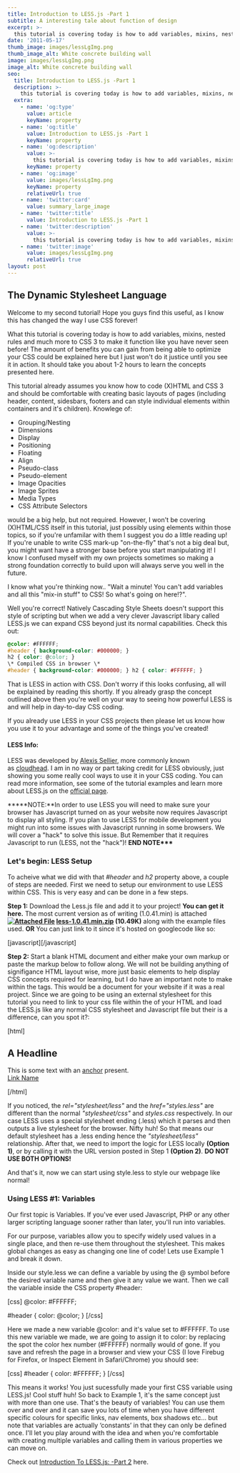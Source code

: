 ```yaml
---
title: Introduction to LESS.js -Part 1
subtitle: A interesting tale about function of design
excerpt: >-
  this tutorial is covering today is how to add variables, mixins, nested rules and much more to CSS 3 to make it function like you have never seen before!
date: '2011-05-17'
thumb_image: images/lessLgImg.png
thumb_image_alt: White concrete building wall
image: images/lessLgImg.png
image_alt: White concrete building wall
seo:
  title: Introduction to LESS.js -Part 1
  description: >-
    this tutorial is covering today is how to add variables, mixins, nested rules and much more to CSS 3 to make it function like you have never seen before!
  extra:
    - name: 'og:type'
      value: article
      keyName: property
    - name: 'og:title'
      value: Introduction to LESS.js -Part 1
      keyName: property
    - name: 'og:description'
      value: >-
        this tutorial is covering today is how to add variables, mixins, nested rules and much more to CSS 3 to make it function like you have never seen before!
      keyName: property
    - name: 'og:image'
      value: images/lessLgImg.png
      keyName: property
      relativeUrl: true
    - name: 'twitter:card'
      value: summary_large_image
    - name: 'twitter:title'
      value: Introduction to LESS.js -Part 1
    - name: 'twitter:description'
      value: >-
        this tutorial is covering today is how to add variables, mixins, nested rules and much more to CSS 3 to make it function like you have never seen before!
    - name: 'twitter:image'
      value: images/lessLgImg.png
      relativeUrl: true
layout: post
---
```


## The Dynamic Stylesheet Language

Welcome to my second tutorial! Hope you guys find this useful, as I know this has changed the way I use CSS forever!

What this tutorial is covering today is how to add variables, mixins, nested rules and much more to CSS 3 to make it function like you have never seen before! The amount of benefits you can gain from being able to optimize your CSS could be explained here but I just won't do it justice until you see it in action. It should take you about 1-2 hours to learn the concepts presented here.

This tutorial already assumes you know how to code (X)HTML and CSS 3 and should be comfortable with creating basic layouts of pages (including header, content, sidesbars, footers and can style individual elements within containers and it's children). Knowlege of:

- Grouping/Nesting
- Dimensions
- Display
- Positioning
- Floating
- Align
- Pseudo-class
- Pseudo-element
- Image Opacities
- Image Sprites
- Media Types
- CSS Attribute Selectors

would be a big help, but not required. However, I won't be covering (X)HTML/CSS itself in this tutorial, just possibly using elements within those topics, so if you're unfamilar with them I suggest you do a little reading up! If you're unable to write CSS mark-up "on-the-fly" that's not a big deal but, you might want have a stronger base before you start manipulating it! I know I confused myself with my own projects sometimes so making a strong foundation correctly to build upon will always serve you well in the future.

I know what you're thinking now.. "Wait a minute! You can't add variables and all this "mix-in stuff" to CSS! So what's going on here!?".

Well you're correct! Natively Cascading Style Sheets doesn't support this style of scripting but when we add a very clever Javascript libary called LESS.js we can expand CSS beyond just its normal capabilities. Check this out:

```CSS
@color: #FFFFFF; 
#header { background-color: #000000; } 
h2 { color: @color; } 
\* Compiled CSS in browser \*
#header { background-color: #000000; } h2 { color: #FFFFFF; }
```

That is LESS in action with CSS. Don't worry if this looks confusing, all will be explained by reading this shortly. If you already grasp the concept outlined above then you're well on your way to seeing how powerful LESS is and will help in day-to-day CSS coding.

If you already use LESS in your CSS projects then please let us know how you use it to your advantage and some of the things you've created!

#### LESS Info:

LESS was developed by [Alexis Sellier](https://cloudhead.io/ "Alexis Sellier"), more commonly known as [cloudhead](https://cloudhead.io/ "cloudhead"). I am in no way or part taking credit for LESS obviously, just showing you some really cool ways to use it in your CSS coding. You can read more information, see some of the tutorial examples and learn more about LESS.js on the [official page](https://lesscss.org/ "External link").

**\*\*\*NOTE:**In order to use LESS you will need to make sure your browser has Javascript turned on as your website now requires Javascript to display all styling. If you plan to use LESS for mobile development you might run into some issues with Javascript running in some browsers. We will cover a "hack" to solve this issue. But Remember that it requires Javascript to run (LESS, not the "hack")! **END NOTE\*\*\***

### Let's begin: LESS Setup

To acheive what we did with that _#header_ and _h2_ property above, a couple of steps are needed. First we need to setup our environment to use LESS within CSS. This is very easy and can be done in a few steps.

**Step 1:** Download the Less.js file and add it to your project! **You can get it here.** The most current version as of writing (1.0.41.min) is attached **[![Attached File](images/zip.gif.pagespeed.ce.oGdlqcpZFW.gif)](http://www.dreamincode.net/forums/index.php?app=core&module=attach&section=attach&attach_id=23177 "Download attachment") [less-1.0.41.min.zip](http://www.dreamincode.net/forums/index.php?app=core&module=attach&section=attach&attach_id=23177 "Download attachment") **(10.49K)**** along with the example files used. ****OR**** You can just link to it since it's hosted on googlecode like so:

\[javascript\]<script src="http://lesscss.googlecode.com/files/less-1.0.41.min.js"></script>\[/javascript\]

**Step 2:** Start a blank HTML document and either make your own markup or paste the markup below to follow along. We will not be building anything of signifigance HTML layout wise, more just basic elements to help display CSS concepts required for learning, but I do have an important note to make within the _<head>_ tags. This would be a document for your website if it was a real project. Since we are going to be using an external stylesheet for this tutorial you need to link to your css file within the _<head>_ of your HTML and load the LESS.js like any normal CSS stylesheet and Javascript file but their is a difference, can you spot it?:

\[html\]

<meta charset="UTF-8"> <title>LESS.js Tutorial</title> <!-- LESS Stylesheet --> <link rel="stylesheet/less" type="text/css" href="css/style.less">

<!-- LESS Javascript --> <script src="http://lesscss.googlecode.com/files/less-1.0.41.min.js"></script> <div id="header"> <h2>A Headline</h2> This is some text with an <a href="#">anchor</a> present.

</div> <!-- /header --> <div id="footer"> <a href="#">Link Name</a></div> <!-- /footer -->

\[/html\]

If you noticed, the _rel="stylesheet/less"_ and the _href="styles.less"_ are different than the normal _"stylesheet/css"_ and _styles.css_ respectively. In our case LESS uses a special stylesheet ending (.less) which it parses and then outputs a live stylesheet for the browser. Nifty huh! So that means our default stylesheet has a .less ending hence the _"stylesheet/less"_ relationship. After that, we need to import the logic for LESS locally **(Option 1)**, or by calling it with the URL version posted in Step 1 **(Option 2)**. **DO NOT USE BOTH OPTIONS!**

And that's it, now we can start using style.less to style our webpage like normal!

### Using LESS #1: Variables

Our first topic is Variables. If you've ever used Javascript, PHP or any other larger scripting language sooner rather than later, you'll run into variables.

For our purpose, variables allow you to specify widely used values in a single place, and then re-use them throughout the stylesheet. This makes global changes as easy as changing one line of code! Lets use Example 1 and break it down.

Inside our style.less we can define a variable by using the @ symbol before the desired variable name and then give it any value we want. Then we call the variable inside the CSS property #header:

\[css\] @color: #FFFFFF;

#header { color: @color; } \[/css\]

Here we made a new variable @color: and it's value set to #FFFFFF. To use this new variable we made, we are going to assign it to color: by replacing the spot the color hex number (#FFFFFF) normally would of gone. If you save and refresh the page in a browser and view your CSS (I love Firebug for Firefox, or Inspect Element in Safari/Chrome) you should see:

\[css\] #header { color: #FFFFFF; } \[/css\]

This means it works! You just sucessfully made your first CSS variable using LESS.js! Cool stuff huh! So back to Example 1, it's the same concept just with more than one use. That's the beauty of variables! You can use them over and over and it can save you lots of time when you have different specific colours for specific links, nav elements, box shadows etc... but note that variables are actually ‘constants’ in that they can only be defined once. I'll let you play around with the idea and when you're comfortable with creating multiple variables and calling them in various properties we can move on.

Check out [Introduction To LESS.js: -Part 2](http:virtuallycreative.ca/introduction-to-less-js-part-2/) here.
